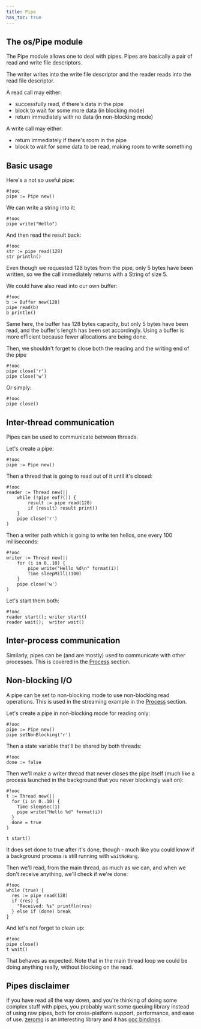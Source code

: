 ```yaml
---
title: Pipe
has_toc: true
---
```


## The os/Pipe module

The Pipe module allows one to deal with pipes. Pipes are basically a pair of
read and write file descriptors.

The writer writes into the write file descriptor and the reader reads into the
read file descriptor.

A read call may either:

  * successfully read, if there's data in the pipe
  * block to wait for some more data (in blocking mode)
  * return immediately with no data (in non-blocking mode)

A write call may either:

  * return immediately if there's room in the pipe
  * block to wait for some data to be read, making room to write something

## Basic usage

Here's a not so useful pipe:

    #!ooc
    pipe := Pipe new()

We can write a string into it:

    #!ooc
    pipe write("Hello")

And then read the result back:

    #!ooc
    str := pipe read(128)
    str println()

Even though we requested 128 bytes from the pipe, only 5 bytes have been written,
so we the call immediately returns with a String of size 5.

We could have also read into our own buffer:

    #!ooc
    b := Buffer new(128)
    pipe read(b)
    b println()

Same here, the buffer has 128 bytes capacity, but only 5 bytes have been read, and
the buffer's length has been set accordingly. Using a buffer is more efficient
because fewer allocations are being done.

Then, we shouldn't forget to close both the reading and the writing end of the pipe

    #!ooc
    pipe close('r')
    pipe close('w')

Or simply:

    #!ooc
    pipe close()

## Inter-thread communication

Pipes can be used to communicate between threads.

Let's create a pipe:

    #!ooc
    pipe := Pipe new()

Then a thread that is going to read out of it until it's closed:

    #!ooc
    reader := Thread new(||
        while (!pipe eof?()) {
            result := pipe read(128)
            if (result) result print()
        }
        pipe close('r')
    )

Then a writer path which is going to write ten hellos, one every 100
milliseconds:

    #!ooc
    writer := Thread new(||
        for (i in 0..10) {
            pipe write("Hello %d\n" format(i))
            Time sleepMilli(100)
        }
        pipe close('w')
    )

Let's start them both:

    #!ooc
    reader start(); writer start()
    reader wait();  writer wait()

## Inter-process communication

Similarly, pipes can be (and are mostly) used to communicate with other
processes. This is covered in the [Process][process] section.

[process]: /docs/sdk/os/process/

## Non-blocking I/O

A pipe can be set to non-blocking mode to use non-blocking read operations.
This is used in the streaming example in the [Process][process] section.

Let's create a pipe in non-blocking mode for reading only:

    #!ooc
    pipe := Pipe new()
    pipe setNonBlocking('r')

Then a state variable that'll be shared by both threads:

    #!ooc
    done := false

Then we'll make a writer thread that never closes the pipe itself (much like a
process launched in the background that you never blockingly wait on):

    #!ooc
    t := Thread new(||
      for (i in 0..10) {
        Time sleepSec(1)
        pipe write("Hello %d" format(i))
      }
      done = true
    )

    t start()

It does set done to true after it's done, though - much like you could know if
a background process is still running with `waitNoHang`.

Then we'll read, from the main thread, as much as we can, and when we don't receive
anything, we'll check if we're done:

    #!ooc
    while (true) {
      res := pipe read(128)
      if (res) {
        "Received: %s" printfln(res)
      } else if (done) break
    }

And let's not forget to clean up:

    #!ooc
    pipe close()
    t wait()

That behaves as expected. Note that in the main thread loop we could be doing anything
really, without blocking on the read.

## Pipes disclaimer

If you have read all the way down, and you're thinking of doing some complex
stuff with pipes, you probably want some queuing library instead of using raw
pipes, both for cross-platform support, performance, and ease of use.
[zeromq][zmq] is an interesting library and it has [ooc bindings][ooc-zeromq].

[zmq]: http://zeromq.org/
[ooc-zeromq]: https://github.com/nddrylliog/ooc-zeromq

